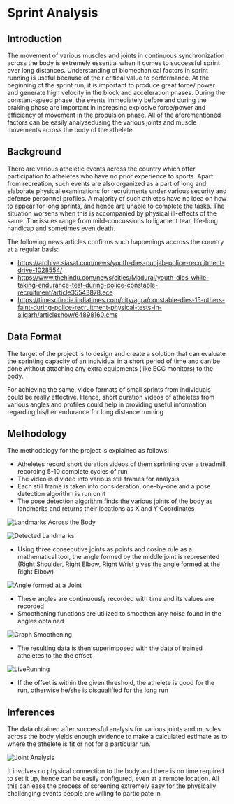 # Sprint Analysis

## Introduction
The movement of various muscles and joints in continuous synchronization across the body is extremely essential when it comes to successful sprint over long distances. Understanding of biomechanical factors in sprint running is useful because of their critical value to performance. At the beginning of the sprint run, it is important to produce great force/ power and generate high velocity in the block and acceleration phases. During the constant-speed phase, the events immediately before and during the braking phase are important in increasing explosive force/power and efficiency of movement in the propulsion phase. All of the aforementioned factors can be easily analysedusing the various joints and muscle movements across the body of the athelete.

## Background
There are various atheletic events across the country which offer participation to atheletes who have no prior experience to sports. Apart from recreation, such events are also organized as a part of long and elaborate physical examinations for recruitments under various security and defense personnel profiles. A majority of such athletes have no idea on how to appear for long sprints, and hence are unable to complete the tasks. The situation worsens when this is accompanied by physical ill-effects of the same. The issues range from mild-concussions to ligament tear, life-long handicap and sometimes even death. 

The following news articles confirms such happenings accross the country at a regular basis:
 * https://archive.siasat.com/news/youth-dies-punjab-police-recruitment-drive-1028554/
 * https://www.thehindu.com/news/cities/Madurai/youth-dies-while-taking-endurance-test-during-police-constable-recruitment/article35543878.ece
 * https://timesofindia.indiatimes.com/city/agra/constable-dies-15-others-faint-during-police-recruitment-physical-tests-in-aligarh/articleshow/64898160.cms


## Data Format
The target of the project is to design and create a solution that can evaluate the sprinting capacity of an individual in a short period of time and can be done without attaching any extra equipments (like ECG monitors) to the body. 

For achieving the same, video formats of small sprints from individuals could be really effective. Hence, short duration videos of atheletes from various angles and profiles could help in providing useful information regarding his/her endurance for long distance running 

## Methodology
The methodology for the project is explained as follows:
* Atheletes record short duration videos of them sprinting over a treadmill, recording 5-10 complete cycles of run
* The video is divided into various still frames for analysis
* Each still frame is taken into consideration, one-by-one and a pose detection algorithm is run on it
* The pose detection algorithm finds the various joints of the body as landmarks and returns their locations as X and Y Coordinates

![Landmarks Across the Body](https://github.com/adityakumar2809/SprintAnalysis/blob/master/info/pose_tracking_full_body_landmarks.png)

![Detected Landmarks](https://github.com/adityakumar2809/SprintAnalysis/blob/master/info/PoseDetection.jpg)

* Using three consecutive joints as points and cosine rule as a mathematical tool, the angle formed by the middle joint is represented (Right Shoulder, Right Elbow, Right Wrist gives the angle formed at the Right Elbow)

![Angle formed at a Joint](https://github.com/adityakumar2809/SprintAnalysis/blob/master/info/JointAngle.jpg)


* These angles are continuously recorded with time and its values are recorded
* Smoothening functions are utilized to smoothen any noise found in the angles obtained

![Graph Smoothening](https://github.com/adityakumar2809/SprintAnalysis/blob/master/info/GraphSmoothening.png)

* The resulting data is then superimposed with the data of trained atheletes to the the offset

![LiveRunning](https://github.com/adityakumar2809/SprintAnalysis/blob/master/info/LiveRunning.png)

* If the offset is within the given threshold, the athelete is good for the run, otherwise he/she is disqualified for the long run

## Inferences
The data obtained after successful analysis for various joints and muscles across the body yields enough evidence to make a calculated estimate as to where the athelete is fit or not for a particular run. 

![Joint Analysis](https://github.com/adityakumar2809/SprintAnalysis/blob/master/info/Result.png)

It involves no physical connection to the body and there is no time required to set it up, hence can be easily configured, even at a remote location. All this can ease the process of screening extremely easy for the physically challenging events people are willing to participate in  